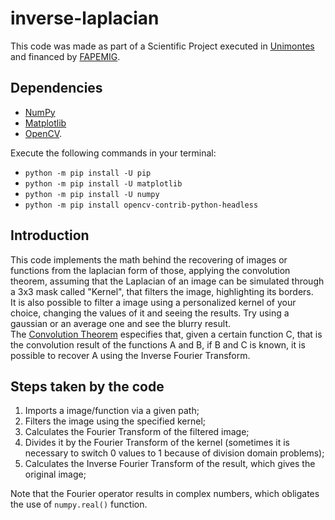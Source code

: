 # inverse-laplacian

This code was made as part of a Scientific Project executed in [Unimontes](https://unimontes.br/) and financed by [FAPEMIG](http://www.fapemig.br/).  

## Dependencies

- [NumPy](https://numpy.org/install/)
- [Matplotlib](https://matplotlib.org/stable/users/installing/index.html)
- [OpenCV](https://opencv.org/).  

Execute the following commands in your terminal:  
- `python -m pip install -U pip`
- `python -m pip install -U matplotlib`
- `python -m pip install -U numpy`
- `python -m pip install opencv-contrib-python-headless`

## Introduction

This code implements the math behind the recovering of images or functions from the laplacian form of those, applying the convolution theorem, assuming that the Laplacian of an image can be simulated through a 3x3 mask called "Kernel", that filters the image, highlighting its borders.  
It is also possible to filter a image using a personalized kernel of your choice, changing the values of it and seeing the results. Try using a gaussian or an average one and see the blurry result.    
The [Convolution Theorem](https://en.wikipedia.org/wiki/Convolution_theorem) especifies that, given a certain function C, that is the convolution result of the functions A and B, if B and C is known, it is possible to recover A using the Inverse Fourier Transform.  

## Steps taken by the code

1. Imports a image/function via a given path;
2. Filters the image using the specified kernel;
3. Calculates the Fourier Transform of the filtered image;
4. Divides it by the Fourier Transform of the kernel (sometimes it is necessary to switch 0 values to 1 because of division domain problems);
5. Calculates the Inverse Fourier Transform of the result, which gives the original image;

Note that the Fourier operator results in complex numbers, which obligates the use of `numpy.real()` function.  
